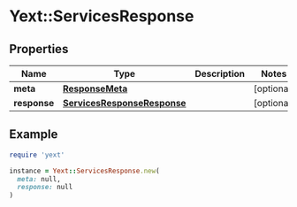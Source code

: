 # Yext::ServicesResponse

## Properties

| Name | Type | Description | Notes |
| ---- | ---- | ----------- | ----- |
| **meta** | [**ResponseMeta**](ResponseMeta.md) |  | [optional] |
| **response** | [**ServicesResponseResponse**](ServicesResponseResponse.md) |  | [optional] |

## Example

```ruby
require 'yext'

instance = Yext::ServicesResponse.new(
  meta: null,
  response: null
)
```

